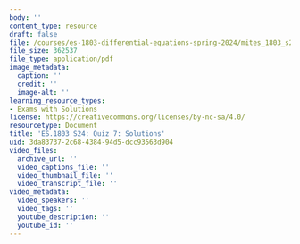 ```yaml
---
body: ''
content_type: resource
draft: false
file: /courses/es-1803-differential-equations-spring-2024/mites_1803_s24_quiz7-qa.pdf
file_size: 362537
file_type: application/pdf
image_metadata:
  caption: ''
  credit: ''
  image-alt: ''
learning_resource_types:
- Exams with Solutions
license: https://creativecommons.org/licenses/by-nc-sa/4.0/
resourcetype: Document
title: 'ES.1803 S24: Quiz 7: Solutions'
uid: 3da83737-2c68-4384-94d5-dcc93563d904
video_files:
  archive_url: ''
  video_captions_file: ''
  video_thumbnail_file: ''
  video_transcript_file: ''
video_metadata:
  video_speakers: ''
  video_tags: ''
  youtube_description: ''
  youtube_id: ''
---
```


